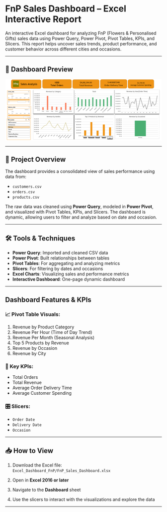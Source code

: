# FnP Sales Dashboard – Excel Interactive Report

An interactive Excel dashboard for analyzing FnP (Flowers & Personalised Gifts) sales data using Power Query, Power Pivot, Pivot Tables, KPIs, and Slicers. This report helps uncover sales trends, product performance, and customer behavior across different cities and occasions.

---

## 📸 Dashboard Preview

![FnP Sales Dashboard Screenshot](https://github.com/Rajkumar-dataanalyst/fnp-Sales-Analysis/blob/main/dashboard_screenshot.png?raw=true)

---

## 🧠 Project Overview

The dashboard provides a consolidated view of sales performance using data from:

- `customers.csv`
- `orders.csv`
- `products.csv`

The raw data was cleaned using **Power Query**, modeled in **Power Pivot**, and visualized with Pivot Tables, KPIs, and Slicers. The dashboard is dynamic, allowing users to filter and analyze based on date and occasion.

---

## 🛠️ Tools & Techniques

- **Power Query**: Imported and cleaned CSV data
- **Power Pivot**: Built relationships between tables
- **Pivot Tables**: For aggregating and analyzing metrics
- **Slicers**: For filtering by dates and occasions
- **Excel Charts**: Visualizing sales and performance metrics
- **Interactive Dashboard**: One-page dynamic dashboard

---

## Dashboard Features & KPIs

### 📈 Pivot Table Visuals:
1. Revenue by Product Category  
2. Revenue Per Hour (Time of Day Trend)  
3. Revenue Per Month (Seasonal Analysis)  
4. Top 5 Products by Revenue  
5. Revenue by Occasion  
6. Revenue by City

### 🔢 Key KPIs:
- Total Orders
- Total Revenue
- Average Order Delivery Time
- Average Customer Spending

### 🎛️ Slicers:
- `Order Date`
- `Delivery Date`
- `Occasion`

---

## 📥 How to View

1. Download the Excel file:  
   `Excel_Dashboard_FnP/FnP_Sales_Dashboard.xlsx`

2. Open in **Excel 2016 or later**

3. Navigate to the **Dashboard** sheet

4. Use the slicers to interact with the visualizations and explore the data

---
